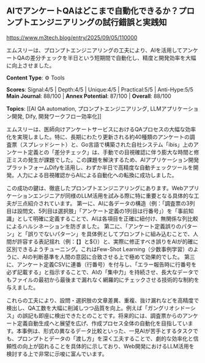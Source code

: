 ## AIでアンケートQAはどこまで自動化できるか？プロンプトエンジニアリングの試行錯誤と実践知

https://www.m3tech.blog/entry/2025/09/05/110000

エムスリーは、プロンプトエンジニアリングの工夫により、AIを活用してアンケートQAの差分チェックを半日という短期間で自動化し、精度と開発効率を大幅に向上させました。

**Content Type**: ⚙️ Tools

**Scores**: Signal:4/5 | Depth:4/5 | Unique:4/5 | Practical:5/5 | Anti-Hype:5/5
**Main Journal**: 88/100 | **Annex Potential**: 87/100 | **Overall**: 88/100

**Topics**: [[AI QA automation, プロンプトエンジニアリング, LLMアプリケーション開発, Dify, 開発ワークフロー効率化]]

エムスリーは、医師向けアンケートサービスにおけるQAプロセスの大幅な効率化を実現しました。特に、長期にわたり更新される約40種類のアンケートの調査票（スプレッドシート）と、Go言語で構築された自社システム「ibis」上のアンケート定義との「差分チェック」は、手動での目視確認に伴う膨大な時間と修正ミスの発生が課題でした。この課題を解決するため、AIアプリケーション開発プラットフォームDifyを活用し、わずか半日で高精度な自動チェックツールを開発。人力による目視確認からAIによる自動化への転換に成功しました。

この成功の鍵は、徹底したプロンプトエンジニアリングにあります。Webアプリケーションエンジニアが同様のLLM活用を試みる際に特に重要となる具体的な工夫が三点紹介されています。
第一に、AIに各データの構造（例：「調査票の3列目は設問文、5列目は選択肢」「アンケート定義の1列目は行番号」）を「事前知識」として明確に定義することで、AIは各項目を正確に紐付け、無関係な列比較によるハルシネーションを防ぎました。
第二に、「アンケート定義誤りのパターン」と「誤りでないパターン」を具体例としてプロンプトに組み込むことで、人間が許容する表記揺れ（例：【】と${}）と、実際に修正すべき誤りをAIが的確に区別できるようチューニング。これはFew-Shot Learning（少数事例学習）のように、AIの判断基準を人間の意図に合致させる上で極めて効果的でした。
第三に、アンケート定義CSVに連番（行番号）を付与し、「エラー報告時に行番号を必ず記載する」と指示することで、AIの「集中力」を持続させ、長大なデータでもファイルの最初から最後まで漏れなく網羅的にチェックさせる技術的な制約を与えました。

これらの工夫により、設問・選択肢の文章差異、重複、抜け漏れなどを高精度で検出し、QA工数を大幅に削減しつつ品質を向上。例えば「ガングリオシドーシス」の誤記も即座に検出できたとのことです。将来的には、調査票からのアンケート定義自動生成へと展望を広げ、作成プロセス全体の自動化を目指しています。本事例は、形式の異なるデータ比較といった、一見AIが苦手とするタスクでも、プロンプトとデータの「渡し方」を深く工夫することで、劇的な効率化と信頼性の向上が図れることを具体的に示しており、Web開発におけるLLM活用を検討する上で非常に示唆に富んでいます。